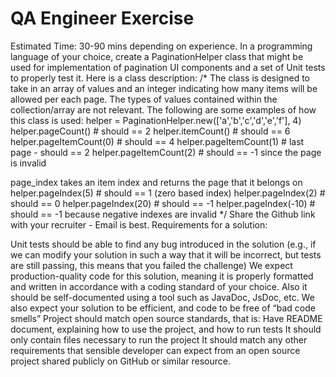 # QA Engineer Exercise

Estimated Time: 30-90 mins depending on experience. In a programming language of your choice, create a PaginationHelper class that might be used for implementation of pagination UI components and a set of Unit tests to properly test it. Here is a class description: /* The class is designed to take in an array of values and an integer indicating how many items will be allowed per each page. The types of values contained within the collection/array are not relevant. The following are some examples of how this class is used: helper = PaginationHelper.new(['a','b','c','d','e','f'], 4) helper.pageCount() # should == 2 helper.itemCount() # should == 6 helper.pageItemCount(0) # should == 4 helper.pageItemCount(1) # last page - should == 2 helper.pageItemCount(2) # should == -1 since the page is invalid

page_index takes an item index and returns the page that it belongs on
helper.pageIndex(5) # should == 1 (zero based index) helper.pageIndex(2) # should == 0 helper.pageIndex(20) # should == -1 helper.pageIndex(-10) # should == -1 because negative indexes are invalid */ Share the Github link with your recruiter - Email is best. Requirements for a solution:

Unit tests should be able to find any bug introduced in the solution (e.g., if we can modify your solution in such a way that it will be incorrect, but tests are still passing, this means that you failed the challenge)
We expect production-quality code for this solution, meaning it is properly formatted and written in accordance with a coding standard of your choice. Also it should be self-documented using a tool such as JavaDoc, JsDoc, etc.
We also expect your solution to be efficient, and code to be free of “bad code smells”
Project should match open source standards, that is:
Have README document, explaining how to use the project, and how to run tests
It should only contain files necessary to run the project
It should match any other requirements that sensible developer can expect from an open source project shared publicly on GitHub or similar resource.
 
